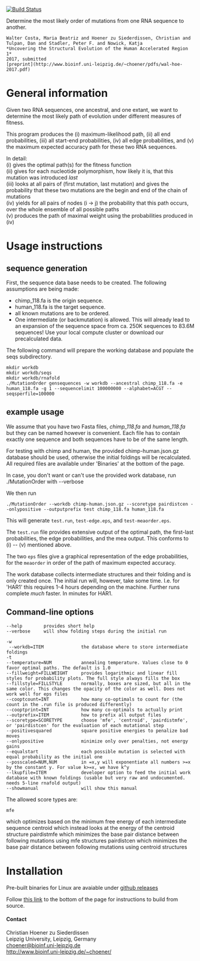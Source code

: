 [![Build Status](https://travis-ci.org/choener/MutationOrder.svg?branch=master)](https://travis-ci.org/choener/MutationOrder)

Determine the most likely order of mutations from one RNA sequence to another.

    Walter Costa, Maria Beatriz and Hoener zu Siederdissen, Christian and Tulpan, Dan and Stadler, Peter F. and Nowick, Katja  
    *Uncovering the Structural Evolution of the Human Accelerated Region 1*  
    2017, submitted  
    [preprint](http://www.bioinf.uni-leipzig.de/~choener/pdfs/wal-hoe-2017.pdf)  

# General information

Given two RNA sequences, one ancestral, and one extant, we want to determine
the most likely path of evolution under different measures of fitness.

This program produces the (i) maximum-likelihood path, (ii) all end
probabilities, (iii) all start-end probabilities, (iv) all edge probabilities,
and (v) the maximum expected accuracy path for these two RNA sequences.

In detail:  
(i)   gives the optimal path(s) for the fitness function  
(ii)  gives for each nucleotide polymorphism, how likely it is, that this mutation was introduced *last*  
(iii) looks at all pairs of (first mutation, last mutation) and gives the probability that these two mutations are the begin and end of the chain of mutations  
(iv)  yields for all pairs of nodes (i -> j) the probability that this path occurs, over the whole ensemble of all possible paths  
(v)   produces the path of maximal weight using the probabilities produced in (iv)  

# Usage instructions

## sequence generation

First, the sequence data base needs to be created. The following assumptions are being made:
- chimp_118.fa is the origin sequence.
- human_118.fa is the target sequence.
- all known mutations are to be ordered.
- One intermediate (or backmutation) is allowed. This will already lead to an
  expansion of the sequence space from ca. 250K sequences to 83.6M sequences!
  Use your local compute cluster or download our precalculated data.

The following command will prepare the working database and populate the seqs subdirectory.

    mkdir workdb
    mkdir workdb/seqs
    mkdir workdb/rnafold
    ./MutationOrder gensequences -w workdb --ancestral chimp_118.fa -e human_118.fa -g 1 --sequencelimit 100000000 --alphabet=ACGT --seqsperfile=100000

## example usage

We assume that you have two Fasta files, *chimp_118.fa* and *human_118.fa* but
they can be named however is convenient. Each file has to contain exactly one
sequence and both sequences have to be of the same length.

For testing with chimp and human, the provided chimp-human.json.gz database
should be used, otherwise the initial foldings will be recalculated. All
required files are available under 'Binaries' at the bottom of the page.

In case, you don't want or can't use the provided work database, run
./MutationOrder with --verbose

We then run

    ./MutationOrder --workdb chimp-human.json.gz --scoretype pairdistcen --onlypositive --outputprefix test chimp_118.fa human_118.fa

This will generate ```test.run```, ```test-edge.eps```, and
```test-meaorder.eps```.

The ```test.run``` file provides extensive output of the optimal path, the
first-last probabilities, the edge probabilities, and the mea output. This
conforms to (i) -- (v) mentioned above.

The two ```eps``` files give a graphical representation of the edge
probabilities, for the ```meaorder``` in order of the path of maximum expected
accuracy.

The work database collects intermediate structures and their folding and is
only created once. The initial run will, however, take some time. I.e. for
'HAR1' this requires 1-4 hours depending on the machine. Further runs complete
*much* faster. In minutes for HAR1.

## Command-line options

    --help        provides short help
    --verbose     will show folding steps during the initial run

    -w
     --workdb=ITEM              the database where to store intermediate foldings
    -t
    --temperature=NUM           annealing temperature. Values close to 0 favor optimal paths. The default is 1.0
    --fillweight=FILLWEIGHT     provides logarithmic and linear fill styles for probability plots. The full style always fills the box
    --fillstyle=FILLSTYLE       normally, boxes are sized, but all in the same color. This changes the opacity of the color as well. Does not work well for eps files
    --cooptcount=INT            how many co-optimals to count for (the count in the .run file is produced differently)
    --cooptprint=INT            how many co-optimals to actually print
    --outprefix=ITEM            how to prefix all output files
    --scoretype=SCORETYPE       choose 'mfe', 'centroid', 'pairdistmfe', or 'pairdistcen' for the evaluation of each mutational step
    --positivesquared           square positive energies to penalize bad moves
    --onlypositive              minimize only over penalties, not energy gains
    --equalstart                each possible mutation is selected with equal probability as the initial one
    --posscaled=NUM,NUM         in =x,y will exponentiate all numbers >=x by the constant y. For value k>=x, we have k^y
    --lkupfile=ITEM             developer option to feed the initial work database with known foldings (usable but very raw and undocumented. needs 5-line rnafold output)
    --showmanual                will show this manual

The allowed score types are:  

    mfe
which optimizes based on the minimum free energy of each intermediate sequence
    centroid
which instead looks at the energy of the centroid structure
    pairdistmfe
which minimizes the base pair distance between following mutations using mfe structures
    pairdistcen
which minimizes the base pair distance between following mutations using centroid structures



# Installation

Pre-built binaries for Linux are avaiable under [github
releases](https://github.com/choener/MutationOrder/releases)

Follow [this
link](http://www.bioinf.uni-leipzig.de/~choener/software/MutationOrder.html) to
the bottom of the page for instructions to build from source.



#### Contact

Christian Hoener zu Siederdissen  
Leipzig University, Leipzig, Germany  
choener@bioinf.uni-leipzig.de  
http://www.bioinf.uni-leipzig.de/~choener/  

